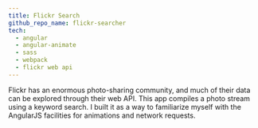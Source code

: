 ```yaml
---
title: Flickr Search
github_repo_name: flickr-searcher
tech:
  - angular
  - angular-animate
  - sass
  - webpack
  - flickr web api
---
```


Flickr has an enormous photo-sharing community, and much of their data can be
explored through their web API. This app compiles a photo stream using a
keyword search. I built it as a way to familiarize myself with the AngularJS
facilities for animations and network requests.
